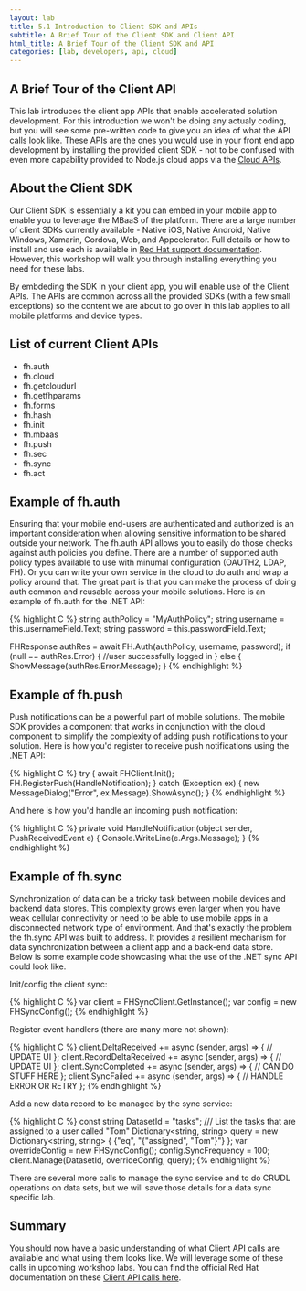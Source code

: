 ```yaml
---
layout: lab
title: 5.1 Introduction to Client SDK and APIs
subtitle: A Brief Tour of the Client SDK and Client API
html_title: A Brief Tour of the Client SDK and API
categories: [lab, developers, api, cloud]
---
```


## A Brief Tour of the Client API

This lab introduces the client app APIs that enable accelerated solution development.  For this introduction we won't be doing any actualy coding, but you will see some pre-written code to give you an idea of what the API calls look like.  These APIs are the ones you would use in your front end app development by installing the provided client SDK - not to be confused with even more capability provided to Node.js cloud apps via the [Cloud APIs][1].

## About the Client SDK
Our Client SDK is essentially a kit you can embed in your mobile app to enable you to leverage the MBaaS of the platform.  There are a large number of client SDKs currently available - Native iOS, Native Android, Native Windows, Xamarin, Cordova, Web, and Appcelerator.  Full details or how to install and use each is available in [Red Hat support documentation][5].  However, this workshop will walk you through installing everything you need for these labs.  

By embdeding the SDK in your client app, you will enable use of the Client APIs.  The APIs are common across all the provided SDKs (with a few small exceptions) so the content we are about to go over in this lab applies to all mobile platforms and device types.

## List of current Client APIs
* fh.auth
* fh.cloud
* fh.getcloudurl
* fh.getfhparams
* fh.forms
* fh.hash
* fh.init
* fh.mbaas
* fh.push
* fh.sec
* fh.sync
* fh.act

## Example of fh.auth
Ensuring that your mobile end-users are authenticated and authorized is an important consideration when allowing sensitive information to be shared outside your network.  The fh.auth API allows you to easily do those checks against auth policies you define.  There are a number of supported auth policy types available to use with minumal configuration (OAUTH2, LDAP, FH).  Or you can write your own service in the cloud to do auth and wrap a policy around that.  The great part is that you can make the process of doing auth common and reusable across your mobile solutions.  Here is an example of fh.auth for the .NET API:

{% highlight C %}
string authPolicy = "MyAuthPolicy";
string username = this.usernameField.Text;
string password = this.passwordField.Text;

FHResponse authRes = await FH.Auth(authPolicy, username, password);
if (null == authRes.Error)
{
    //user successfully logged in
}
else
{
    ShowMessage(authRes.Error.Message);
}
{% endhighlight %}

## Example of fh.push
Push notifications can be a powerful part of mobile solutions.  The mobile SDK provides a component that works in conjunction with the cloud component to simplify the complexity of adding push notifications to your solution.  Here is how you'd register to receive push notifications using the .NET API:

{% highlight C %}
try
{
    await FHClient.Init();
    FH.RegisterPush(HandleNotification);
}
catch (Exception ex)
{
    new MessageDialog("Error", ex.Message).ShowAsync();
}
{% endhighlight %}

And here is how you'd handle an incoming push notification:

{% highlight C %}
private void HandleNotification(object sender, PushReceivedEvent e)
{
    Console.WriteLine(e.Args.Message);
}
{% endhighlight %}

## Example of fh.sync
Synchronization of data can be a tricky task between mobile devices and backend data stores.  This complexity grows even larger when you have weak cellular connectivity or need to be able to use mobile apps in a disconnected network type of environment.  And that's exactly the problem the fh.sync API was built to address.  It provides a resilient mechanism for data synchronization between a client app and a back-end data store.  Below is some example code showcasing what the use of the .NET sync API could look like.

Init/config the client sync:

{% highlight C %}
var client = FHSyncClient.GetInstance();
var config = new FHSyncConfig();
{% endhighlight %}

Register event handlers (there are many more not shown):

{% highlight C %}
client.DeltaReceived += async (sender, args) => { // UPDATE UI };
client.RecordDeltaReceived += async (sender, args) => { // UPDATE UI };
client.SyncCompleted += async (sender, args) => { // CAN DO STUFF HERE };
client.SyncFailed += async (sender, args) => { // HANDLE ERROR OR RETRY  };
{% endhighlight %}

Add a new data record to be managed by the sync service:

{% highlight C %}
const string DatasetId = "tasks";
/// List the tasks that are assigned to a user called "Tom"
Dictionary<string, string> query = new Dictionary<string, string>
{
   {"eq", "{"assigned", "Tom"}"}
};
var overrideConfig = new FHSyncConfig();
config.SyncFrequency = 100;
client.Manage<Task>(DatasetId, overrideConfig, query);
{% endhighlight %}

There are several more calls to manage the sync service and to do CRUDL operations on data sets, but we will save those details for a data sync specific lab.


## Summary
You should now have a basic understanding of what Client API calls are available and what using them looks like.  We will leverage some of these calls in upcoming workshop labs.  You can find the official Red Hat documentation on these [Client API calls here][3].

[1]: https://access.redhat.com/documentation/en/red-hat-mobile-application-platform/4.2/paged/cloud-api/
[2]: https://access.redhat.com/documentation/en/red-hat-mobile-application-platform/4.2/single/product-features/#sending-notifications
[3]: https://access.redhat.com/documentation/en/red-hat-mobile-application-platform/4.2/paged/client-api/
[4]: ./lab-a-tour-of-the-cloud-api.md
[5]: https://access.redhat.com/documentation/en/red-hat-mobile-application-platform/4.2/paged/client-api/chapter-11-fhsync
